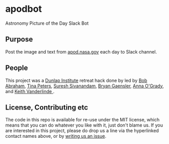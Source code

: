# apodbot

Astronomy Picture of the Day Slack Bot

## Purpose

Post the image and text from [apod.nasa.gov](https://apod.nasa.gov) each day to Slack channel.

## People

This project was a [Dunlap Institute](https://dunlap.utoronto.ca) retreat hack done by led by [Bob Abraham](https://github.com/robertoabraham), [Tina Peters](https://github.com/tinapeters), [Suresh Sivanandam](https://github.com/fudgefactor), [Bryan Gaensler](https://github.com/bgaensler), [Anna O'Grady](https://github.com/AnnaOG), and [Keith Vanderlinde ](https://github.com/kvand).

## License, Contributing etc

The code in this repo is available for re-use under the MIT license, which means that you can do whatever you like with it, just don't blame us. If you are interested in this project, please do drop us a line via the hyperlinked contact names above, or by [writing us an issue](https://github.com/robertoabraham/apodbot/issues).
